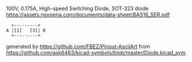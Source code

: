 100V, 0.175A, High-speed Switching Diode, SOT-323
diode
https://assets.nexperia.com/documents/data-sheet/BAS16_SER.pdf


	  +---------+
	A |[1]   [3]| K
	  +---------+


generated by https://github.com/FBEZ/Pinout-AsciiArt from https://github.com/ask6483/kicad-symbols/blob/master/Diode.kicad_sym